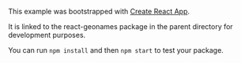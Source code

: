 This example was bootstrapped with [Create React App](https://github.com/facebook/create-react-app).

It is linked to the react-geonames package in the parent directory for development purposes.

You can run `npm install` and then `npm start` to test your package.
